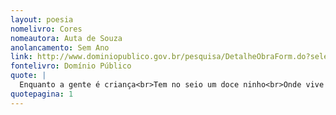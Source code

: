 ```yaml
---
layout: poesia
nomelivro: Cores
nomeautora: Auta de Souza
anolancamento: Sem Ano
link: http://www.dominiopublico.gov.br/pesquisa/DetalheObraForm.do?select_action=&co_obra=81690
fontelivro: Domínio Público
quote: |
  Enquanto a gente é criança<br>Tem no seio um doce ninho<br>Onde vive um passarinho<br>Formoso como a Esperança.
quotepagina: 1
---
```

